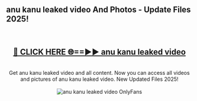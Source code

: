 <h2>anu kanu leaked video And Photos - Update Files 2025!</h2>
<br>
<div align="center">
<h2><a href="https://linkcuts.com/hfmhzwbr" rel="nofollow">🔴 CLICK HERE 🌐==►► anu kanu leaked video</a></h2>
<br>
Get anu kanu leaked video and all content. Now you can access all videos and pictures of anu kanu leaked video. New Updated Files 2025!
<br>
<br>
<a href="https://linkcuts.com/hfmhzwbr" rel="nofollow" data-target="animated-image.originalLink"><img src="https://i.ibb.co.com/WyWwxjT/player-gif2.gif" alt="anu kanu leaked video OnlyFans" style="max-width: 100%; display: inline-block;" data-target="animated-image.originalImage"></a>
</div>
<br>